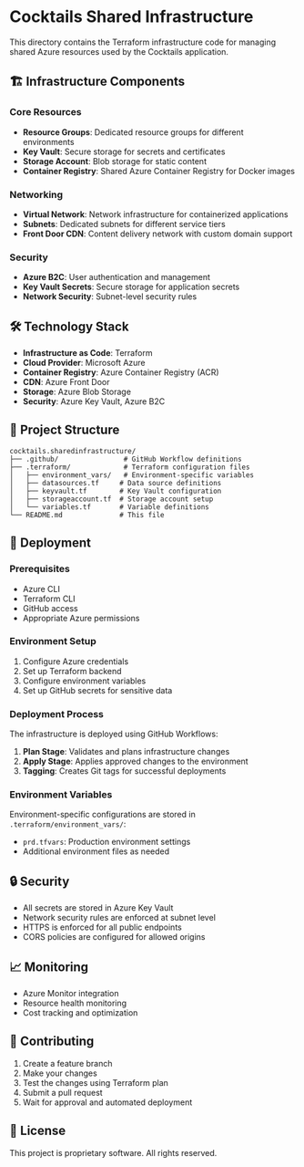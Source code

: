 # Cocktails Shared Infrastructure

This directory contains the Terraform infrastructure code for managing shared Azure resources used by the Cocktails application.

## 🏗️ Infrastructure Components

### Core Resources
- **Resource Groups**: Dedicated resource groups for different environments
- **Key Vault**: Secure storage for secrets and certificates
- **Storage Account**: Blob storage for static content
- **Container Registry**: Shared Azure Container Registry for Docker images

### Networking
- **Virtual Network**: Network infrastructure for containerized applications
- **Subnets**: Dedicated subnets for different service tiers
- **Front Door CDN**: Content delivery network with custom domain support

### Security
- **Azure B2C**: User authentication and management
- **Key Vault Secrets**: Secure storage for application secrets
- **Network Security**: Subnet-level security rules

## 🛠️ Technology Stack

- **Infrastructure as Code**: Terraform
- **Cloud Provider**: Microsoft Azure
- **Container Registry**: Azure Container Registry (ACR)
- **CDN**: Azure Front Door
- **Storage**: Azure Blob Storage
- **Security**: Azure Key Vault, Azure B2C

## 📁 Project Structure

```
cocktails.sharedinfrastructure/
├── .github/                # GitHub Workflow definitions
├── .terraform/             # Terraform configuration files
│   ├── environment_vars/   # Environment-specific variables
│   ├── datasources.tf     # Data source definitions
│   ├── keyvault.tf        # Key Vault configuration
│   ├── storageaccount.tf  # Storage account setup
│   └── variables.tf       # Variable definitions
└── README.md              # This file
```

## 🚀 Deployment

### Prerequisites
- Azure CLI
- Terraform CLI
- GitHub access
- Appropriate Azure permissions

### Environment Setup
1. Configure Azure credentials
2. Set up Terraform backend
3. Configure environment variables
4. Set up GitHub secrets for sensitive data

### Deployment Process
The infrastructure is deployed using GitHub Workflows:

1. **Plan Stage**: Validates and plans infrastructure changes
2. **Apply Stage**: Applies approved changes to the environment
3. **Tagging**: Creates Git tags for successful deployments

### Environment Variables
Environment-specific configurations are stored in `.terraform/environment_vars/`:
- `prd.tfvars`: Production environment settings
- Additional environment files as needed

## 🔒 Security

- All secrets are stored in Azure Key Vault
- Network security rules are enforced at subnet level
- HTTPS is enforced for all public endpoints
- CORS policies are configured for allowed origins

## 📈 Monitoring

- Azure Monitor integration
- Resource health monitoring
- Cost tracking and optimization

## 🤝 Contributing

1. Create a feature branch
2. Make your changes
3. Test the changes using Terraform plan
4. Submit a pull request
5. Wait for approval and automated deployment

## 📄 License

This project is proprietary software. All rights reserved. 